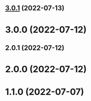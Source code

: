## [3.0.1](https://github.com/TorahitoYamashita/cicd_test/compare/v22.28.19...v3.0.1) (2022-07-13)



# 3.0.0 (2022-07-12)



## 2.0.1 (2022-07-12)



# 2.0.0 (2022-07-12)



# 1.1.0 (2022-07-07)



